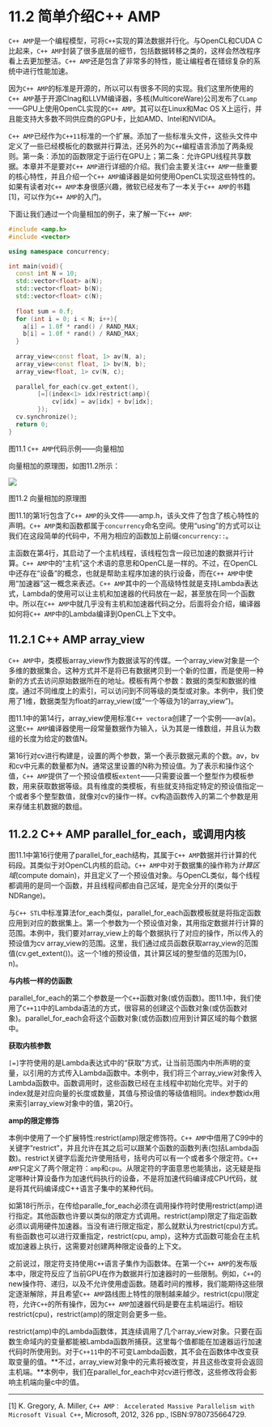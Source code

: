 # 11.2 简单介绍C++ AMP

`C++ AMP`是一个编程模型，可将`C++`实现的算法数据并行化。与OpenCL和CUDA C比起来，`C++ AMP`封装了很多底层的细节，包括数据转移之类的，这样会然改程序看上去更加整洁。`C++ AMP`还是包含了非常多的特性，能让编程者在错综复杂的系统中进行性能加速。

因为`C++ AMP`的标准是开源的，所以可以有很多不同的实现。我们这里所使用的`C++ AMP`基于开源Clnag和LLVM编译器，多核(MulticoreWare)公司发布了`CLamp`——GPU上使用OpenCL实现的`C++ AMP`。其可以在Linux和Mac OS X上运行，并且能支持大多数不同供应商的GPU卡，比如AMD、Intel和NVIDIA。

`C++ AMP`已经作为`C++11`标准的一个扩展。添加了一些标准头文件，这些头文件中定义了一些已经模板化的数据并行算法，还另外的为`C++`编程语言添加了两条规则。第一条：添加的函数限定于运行在GPU上；第二条：允许GPU线程共享数据。本章并不是要对`C++ AMP`进行详细的介绍。我们会主要关注`C++ AMP`一些重要的核心特性，并且介绍一个`C++ AMP`编译器是如何使用OpenCL实现这些特性的。如果有读者对`C++ AMP`本身很感兴趣，微软已经发布了一本关于`C++ AMP`的书籍[1]，可以作为`C++ AMP`的入门。

下面让我们通过一个向量相加的例子，来了解一下`C++ AMP`:

```c++
#include <amp.h>
#include <vector>

using namespace concurrency;

int main(void){
  const int N = 10;
  std::vector<float> a(N);
  std::vector<float> b(N);
  std::vector<float> c(N);
  
  float sum = 0.f;
  for (int i = 0; i < N; i++){
    a[i] = 1.0f * rand() / RAND_MAX;
    b[i] = 1.0f * rand() / RAND_MAX;
  }
  
  array_view<const float, 1> av(N, a);
  array_view<const float, 1> bv(N, b);
  array_view<float, 1> cv(N, c);
  
  parallel_for_each(cv.get_extent(),
  		[=](index<1> idx)restrict(amp){
        	cv[idx] = av[idx] + bv[idx];
        });
  cv.synchronize();
  return 0;
}
```

图11.1 `C++ AMP`代码示例——向量相加

向量相加的原理图，如图11.2所示：

![](../../images/chapter11/11-2.png)

图11.2 向量相加的原理图

图11.1的第1行包含了`C++ AMP`的头文件——amp.h，该头文件了包含了核心特性的声明。`C++ AMP`类和函数都属于`concurrency`命名空间。使用“using”的方式可以让我们在这段简单的代码中，不用为相应的函数加上前缀`concurrency::`。

主函数在第4行，其启动了一个主机线程，该线程包含一段已加速的数据并行计算。`C++ AMP`中的“主机”这个术语的意思和OpenCL是一样的。不过，在OpenCL中还存在“设备”的概念，也就是帮助主程序加速的执行设备，而在`C++ AMP`中使用“加速器”这一概念来表述。`C++ AMP`其中的一个高级特性就是支持Lambda表达式，Lambda的使用可以让主机和加速器的代码放在一起，甚至放在同一个函数中。所以在`C++ AMP`中就几乎没有主机和加速器代码之分。后面将会介绍，编译器如何将`C++ AMP`中的Lambda编译到OpenCL上下文中。

## 11.2.1 C++ AMP array_view

`C++ AMP`中，类模板array_view作为数据读写的传媒。一个array_view对象是一个多维的数据集合。这种方式并不是将已有数据拷贝到一个新的位置，而是使用一种新的方式去访问原始数据所在的地址。模板有两个参数：数据的类型和数据的维度。通过不同维度上的索引，可以访问到不同等级的类型或对象。本例中，我们使用了1维，数据类型为float的array_view(或“一个等级为1的array_view”)。

图11.1中的第14行，array_view使用标准`C++ vector`a创建了一个实例——av(a)。这里`C++ AMP`编译器使用一段常量数据作为输入，认为其是一维数组，并且认为数组的长度为给定的数值N。

第16行对cv进行构建是，设置的两个参数，第一个表示数据元素的个数。av，bv和cv中元素的数量都为N。通常这里设置的N称为预设值。为了表示和操作这个值，`C++ AMP`提供了一个预设值模板`extent`——只需要设置一个整型作为模板参数，用来获取数据等级。具有维度的类模板，有些就支持指定特定的预设值指定一个或者多个整型数值，就像对cv的操作一样。cv构造函数传入的第二个参数是用来存储主机数据的数组。

## 11.2.2 C++ AMP parallel_for_each，或调用内核

图11.1中第16行使用了parallel_for_each结构，其属于`C++ AMP`数据并行计算的代码段。其类似于对OpenCL内核的启动。`C++ AMP`中对于数据集的操作称为*计算区域*(compute domain)，并且定义了一个预设值对象。与OpenCL类似，每个线程都调用的是同一个函数，并且线程间都由自己区域，是完全分开的(类似于NDRange)。

与`C++ STL`中标准算法for_each类似，parallel_for_each函数模板就是将指定函数应用到对应的数据集上。第一个参数为一个预设值对象，其用指定数据并行计算的范围。本例中，我们要对array_view上的每个数据执行了对应的操作，所以传入的预设值为cv array_view的范围。这里，我们通过成员函数获取array_view的范围值(cv.get_extent())。这一个1维的预设值，其计算区域的整型值的范围为[0，n)。

**与内核一样的仿函数**

parallel_for_each的第二个参数是一个`C++`函数对象(或仿函数)。图11.1中，我们使用了`C++11`中的Lambda语法的方式，很容易的创建这个函数对象(或仿函数对象)。parallel_for_each会将这个函数对象(或仿函数)应用到计算区域的每个数据中。

**获取内核参数**

`[=]`字符使用的是Lambda表达式中的“获取”方式，让当前范围内中所声明的变量，以引用的方式传入Lambda函数中。本例中，我们将三个array_view对象传入Lambda函数中。函数调用时，这些函数已经在主线程中初始化完毕。对于的index就是对应向量的长度或数量，其值与预设值的等级值相同。index参数idx用来索引array_view对象中的值，第20行。

**amp的限定修饰**

本例中使用了一个扩展特性:restrict(amp)限定修饰符。`C++ AMP`中借用了C99中的关键字“restrict”，并且允许在其之后可以跟某个函数的函数列表(包括Lambda函数)。restrict关键字后面允许使用括号，括号内可以有一个或者多个限定符。`C++ AMP`只定义了两个限定符：`amp`和`cpu`。从限定符的字面意思也能猜出，这无疑是指定哪种计算设备作为加速代码执行的设备，不是将加速代码编译成CPU代码，就是将其代码编译成C++语言子集中的某种代码。

如第18行所示，在传给paralle_for_each必须在调用操作符时使用restrict(amp)进行指定。其他函数也许要以类似的限定方式调用。restrict(amp)限定了指定函数必须以调用硬件加速器。当没有进行限定指定，那么就默认为restrict(cpu)方式。有些函数也可以进行双重指定，restrict(cpu, amp)，这种方式函数可能会在主机或加速器上执行，这需要对创建两种限定设备的上下文。

之前说过，限定符支持使用`C++`语言子集作为函数体。在第一个`C++ AMP`的发布版本中，限定符反应了当前GPU在作为数据并行加速器时的一些限制。例如，`C++`的new操作符、递归，以及不允许使用虚函数。随着时间的推移，我们能期待这些限定逐渐解除，并且希望`C++ AMP`路线图上特性的限制越来越少。restrict(cpu)限定符，允许`C++`的所有操作，因为`C++ AMP`加速器代码是要在主机端运行。相较restrict(cpu)，restrict(amp)的限定则会更多一些。

restrict(amp)中的Lambda函数体，其连续调用了几个array_view对象。只要在函数生命域内的变量都能被Lambda函数所捕获。这里每个值都能在加速器运行加速代码时所使用到。对于`C++11`中的不可变Lambda函数，其不会在函数体中改变获取变量的值。**不过，array_view对象中的元素将被改变，并且这些改变将会返回主机端。**本例中，我们在parallel_for_each中对cv进行修改，这些修改将会影响主机端向量c中的值。

-------------

[1] K. Gregory, A. Miller, `C++ AMP： Accelerated Massive Parallelism with Microsoft Visual C++`, Microsoft, 2012, 326 pp., ISBN:9780735664729.